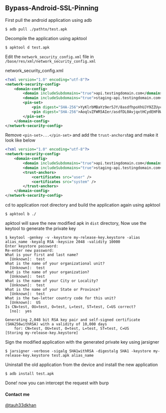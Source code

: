 ## Bypass-Android-SSL-Pinning


First pull the android application using adb

```
$ adb pull ./pathto/test.apk
```

Decompile the application using apktool

```
$ apktool d test.apk
```

Edit the `network_security_config.xml` file in `/base/res/xml/network_security_config.xml`

network_security_config.xml
```xml
<?xml version="1.0" encoding="utf-8"?>
<network-security-config>
    <domain-config>
        <domain includeSubdomains="true">api.testingdomain.com</domain>
        <domain includeSubdomains="true">staging-api.testingdomain.com</domain>
        <pin-set>
            <pin digest="SHA-256">YyKlrbMBaYz9er5JY/8asdfhpoXhUJY9ZZUycEPcDoU7w2s=</pin>
            <pin digest="SHA-256">AoqlvZFWR5AIer/asdfDL0AvjqxtHCydEHF0WdTRitLKCY=</pin>
        </pin-set>
    </domain-config>
</network-security-config>
```
Remove `<pin-set>...</pin-set>` and add the `trust-anchors`tag and make it look like below

```xml
<?xml version="1.0" encoding="utf-8"?>
<network-security-config>
    <domain-config>
        <domain includeSubdomains="true">api.testingdomain.com</domain>
        <domain includeSubdomains="true">staging-api.testingdomain.com</domain>
        <trust-anchors>
            <certificates src="user" />
            <certificates src="system" />
        </trust-anchors>
    </domain-config>
</network-security-config>
```
cd to application root directory and build the application again using apktool

```
$ apktool b ./
```

apktool will save the new modified apk in `dist` directory, Now use the keytool to generate the private key 

```
$ keytool -genkey -v -keystore my-release-key.keystore -alias alias_name -keyalg RSA -keysize 2048 -validity 10000
Enter keystore password:  
Re-enter new password: 
What is your first and last name?
  [Unknown]:  test
What is the name of your organizational unit?
  [Unknown]:  test
What is the name of your organization?
  [Unknown]:  test
What is the name of your City or Locality?
  [Unknown]:  test
What is the name of your State or Province?
  [Unknown]:  test
What is the two-letter country code for this unit?
  [Unknown]:  US
Is CN=test, OU=test, O=test, L=test, ST=test, C=US correct?
  [no]:  yes

Generating 2,048 bit RSA key pair and self-signed certificate (SHA256withRSA) with a validity of 10,000 days
	for: CN=test, OU=test, O=test, L=test, ST=test, C=US
[Storing my-release-key.keystore]
```

Sign the modified application with the generated private key using jarsigner

```
$ jarsigner -verbose -sigalg SHA1withRSA -digestalg SHA1 -keystore my-release-key.keystore test.apk alias_name
```

Uninstall the old application from the device and install the new application

```
$ adb install test.apk
```

Done! now you can intercept the request with burp

#### Contact me

[@tauh33dkhan](https://twitter.com/tauh33dkhan)
